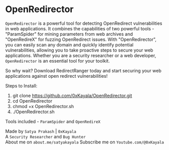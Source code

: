 # OpenRedirector
`OpenRedirector` is a powerful tool for detecting OpenRedirect vulnerabilities in web applications. It combines the capabilities of two powerful tools - "ParamSpider" for mining parameters from web archives and "OpenRedireX" for fuzzing OpenRedirect issues. With "OpenRedirector", you can easily scan any domain and quickly identify potential vulnerabilities, allowing you to take proactive steps to secure your web applications. Whether you are a security researcher or a web developer, `OpenRedirector` is an essential tool for your toolkit.

So why wait? Download RedirectRanger today and start securing your web applications against open redirect vulnerabilities!

Steps to Install:
1. git clone https://github.com/0xKayala/OpenRedirector.git
2. cd OpenRedirector
3. chmod +x OpenRedirector.sh
4. ./OpenRedirector.sh

Tools included - `ParamSpider` and `OpenRedireX`

Made by
`Satya Prakash` | `0xKayala` \
A `Security Researcher` and `Bug Hunter` \
About me on `about.me/satyakayala`
Subscribe me on `Youtube.com/@0xKayala`
